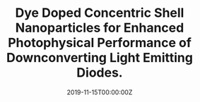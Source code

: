 ---
title: "​Dye Doped Concentric Shell Nanoparticles for Enhanced Photophysical Performance of Downconverting Light Emitting Diodes."
authors:
- ​Ning, X.
- Chittigori, J.
- Li, Y.
- Horner, G.
- Zhou, Z.
- Ullal, C.K.
- Schadler, L.S.

#author_notes:
date: "2019-11-15T00:00:00Z"
doi: "10.1016/j.jcis.2019.09.004"

# Publication type.
# Legend: 0 = Uncategorized; 1 = Conference paper; 2 = Journal article;
# 3 = Preprint / Working Paper; 4 = Report; 5 = Book; 6 = Book section;
# 7 = Thesis; 8 = Patent
publication_types: ["2"]

# Publication name and optional abbreviated publication name.
publication: "*Journal of Colloid and Interface Science*, **556**, 753-760"

---